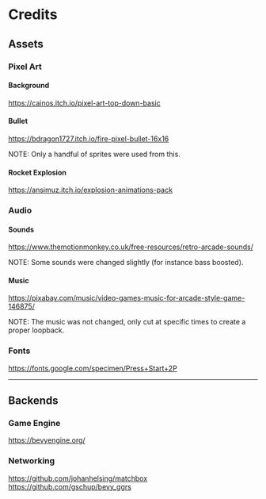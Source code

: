 # Credits

## Assets

### Pixel Art

#### Background

https://cainos.itch.io/pixel-art-top-down-basic

#### Bullet

https://bdragon1727.itch.io/fire-pixel-bullet-16x16

NOTE: Only a handful of sprites were used from this.

#### Rocket Explosion

https://ansimuz.itch.io/explosion-animations-pack

### Audio

#### Sounds

https://www.themotionmonkey.co.uk/free-resources/retro-arcade-sounds/

NOTE: Some sounds were changed slightly (for instance bass boosted).

#### Music

https://pixabay.com/music/video-games-music-for-arcade-style-game-146875/

NOTE: The music was not changed, only cut at specific times to create
a proper loopback.

### Fonts

https://fonts.google.com/specimen/Press+Start+2P

---

## Backends

### Game Engine

https://bevyengine.org/

### Networking

https://github.com/johanhelsing/matchbox
https://github.com/gschup/bevy_ggrs
